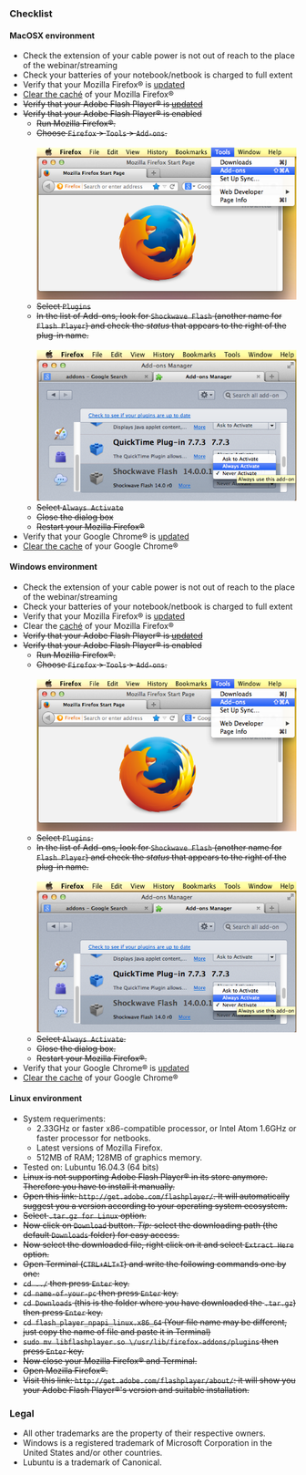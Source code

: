 ### Checklist


#### MacOSX environment
* Check the extension of your cable power is not out of reach to the place of the webinar/streaming
* Check your batteries of your notebook/netbook is charged to full extent
* Verify that your Mozilla Firefox® is [updated](https://support.mozilla.org/en-US/kb/update-firefox-latest-release)
* [Clear the caché](https://support.mozilla.org/en-US/kb/how-clear-firefox-cache) of your Mozilla Firefox®
* ~~Verify that your Adobe Flash Player® is [updated](https://helpx.adobe.com/flash-player/kb/flash-player-background-updates.html)~~
* ~~Verify that your Adobe Flash Player® is enabled~~
    * ~~Run Mozilla Firefox®.~~
    * ~~Choose `Firefox` > `Tools` > `Add-ons`.~~
    <BR></BR>
    ![fp-fire1.png](images/454368749-fp-fire1.png)
    * ~~Select `Plugins`~~
    * ~~In the list of Add-ons, look for `Shockwave Flash` (another name for `Flash Player`) and check the _status_ that appears to the right of the plug-in name.~~
    <BR></BR>
    ![fp-fire3.png](images/429854473-fp-fire3.png)
    * ~~Select `Always Activate`~~
    * ~~Close the dialog box~~
    * ~~Restart your Mozilla Firefox®~~
* Verify that your Google Chrome® is [updated](https://support.google.com/chrome/answer/95414?co=GENIE.Platform%3DDesktop&hl=en)
* [Clear the cache](https://support.google.com/accounts/answer/32050?co=GENIE.Platform%3DDesktop&hl=en) of your Google Chrome®

#### Windows environment
* Check the extension of your cable power is not out of reach to the place of the webinar/streaming
* Check your batteries of your notebook/netbook is charged to full extent
* Verify that your Mozilla Firefox® is [updated](https://helpx.adobe.com/flash-player/kb/flash-player-background-updates.html)
* Clear the [caché](https://support.mozilla.org/en-US/kb/how-clear-firefox-cache) of your Mozilla Firefox®
* ~~Verify that your Adobe Flash Player® is [updated](https://helpx.adobe.com/flash-player/kb/flash-player-background-updates.html)~~
* ~~Verify that your Adobe Flash Player® is enabled~~
    * ~~Run Mozilla Firefox®.~~
    * ~~Choose `Firefox` > `Tools` > `Add-ons`.~~ 
    <BR></BR>
    ![fp-fire1.png](images/454368749-fp-fire1.png)
    * ~~Select `Plugins`.~~
    * ~~In the list of Add-ons, look for `Shockwave Flash` (another name for `Flash Player`) and check the _status_ that appears to the right of the plug-in name.~~
    <BR></BR>
    ![fp-fire3.png](images/429854473-fp-fire3.png)
    * ~~Select `Always Activate`.~~
    * ~~Close the dialog box.~~
    * ~~Restart your Mozilla Firefox®.~~
* Verify that your Google Chrome® is [updated](https://support.google.com/chrome/answer/95414?co=GENIE.Platform%3DDesktop&hl=en)
* [Clear the cache](https://support.google.com/accounts/answer/32050?co=GENIE.Platform%3DDesktop&hl=en) of your Google Chrome®


#### Linux environment
* System requeriments:
    - 2.33GHz or faster x86-compatible processor, or Intel Atom 1.6GHz or faster processor for netbooks.
    - Latest versions of Mozilla Firefox.
    - 512MB of RAM; 128MB of graphics memory.
* Tested on: Lubuntu 16.04.3 (64 bits)
* ~~Linux is not supporting Adobe Flash Player® in its store anymore. Therefore you have to install it manually.~~
* ~~Open this link: `http://get.adobe.com/flashplayer/`. It will automatically suggest you a version according to your operating system ecosystem.~~
* ~~Select `.tar.gz for Linux` option.~~
* ~~Now click on `Download` button. _Tip:_ select the downloading path (the default `Downloads` folder) for easy access.~~
* ~~Now select the downloaded file, right click on it and select `Extract Here` option.~~
* ~~Open Terminal (`CTRL+ALT+T`) and write the following commands one by one:~~
* ~~`cd ../` then press `Enter` key.~~
* ~~`cd name-of-your-pc` then press `Enter` key.~~
* ~~`cd Downloads` (this is the folder where you have downloaded the `.tar.gz`) then press `Enter` key.~~
* ~~`cd flash_player_npapi_linux.x86_64` (Your file name may be different, just copy the name of file and paste it in Terminal)~~
* ~~`sudo mv libflashplayer.so \/usr/lib/firefox-addons/plugins` then press `Enter` key.~~
* ~~Now close your Mozilla Firefox® and Terminal.~~
* ~~Open Mozilla Firefox®.~~
* ~~Visit this link: `http://get.adobe.com/flashplayer/about/`: it will show you your Adobe Flash Player®'s version and suitable installation.~~


### Legal
* All other trademarks are the property of their respective owners.
* Windows is a registered trademark of Microsoft Corporation in the United States and/or other countries.
* Lubuntu is a trademark of Canonical.